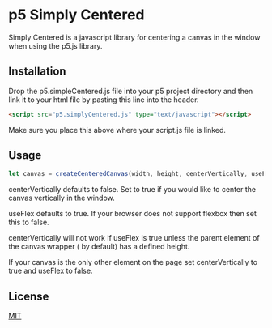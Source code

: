 # p5 Simply Centered

Simply Centered is a javascript library for centering a canvas in the window when using the p5.js library.

## Installation

Drop the p5.simpleCentered.js file into your p5 project directory and then link it to your html file by pasting this line into the header.

```html
<script src="p5.simplyCentered.js" type="text/javascript"></script>
```

Make sure you place this above where your script.js file is linked.

## Usage

```javascript
let canvas = createCenteredCanvas(width, height, centerVertically, useFlex);
```

centerVertically defaults to false. Set to true if you would like to center the canvas vertically in the window.

useFlex defaults to true. If your browser does not support flexbox then set this to false. 

centerVertically will not work if useFlex is true unless the parent element of the canvas wrapper (<body> by default) has a defined height.

If your canvas is the only other element on the page set centerVertically to true and useFlex to false.

## License

[MIT](https://choosealicense.com/licenses/mit/)
